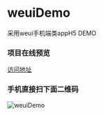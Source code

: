 # weuiDemo
采用weui手机端类appH5 DEMO

### 项目在线预览
[访问地址](http://www.mipaifu328.com/weuiDemo/kindergarten/)

### 手机直接扫下面二维码
![weuiDemo](https://github.com/mipaifu328/weuiDemo/blob/master/kindergarten/images/demo_home.png)
